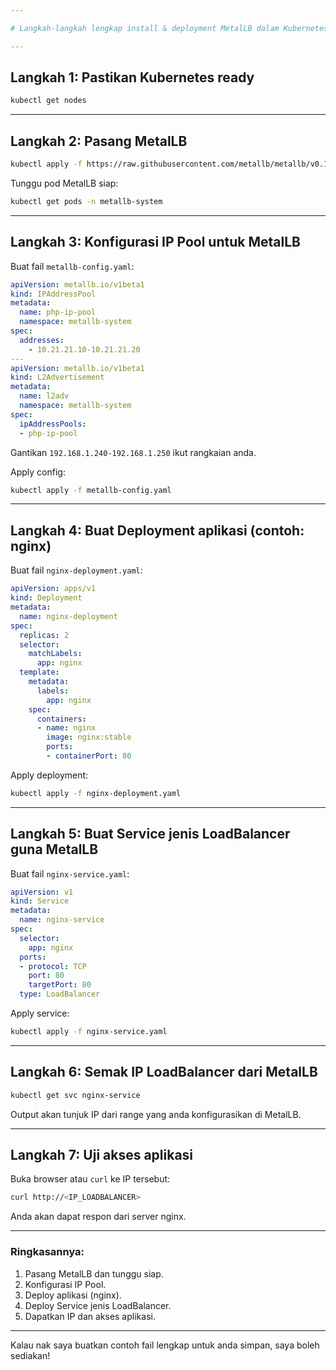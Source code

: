 ```yaml
---

# Langkah-langkah lengkap install & deployment MetalLB dalam Kubernetes

---
```


## Langkah 1: Pastikan Kubernetes ready

```bash
kubectl get nodes
```

---

## Langkah 2: Pasang MetalLB

```bash
kubectl apply -f https://raw.githubusercontent.com/metallb/metallb/v0.14.9/config/manifests/metallb-native.yaml
```

Tunggu pod MetalLB siap:

```bash
kubectl get pods -n metallb-system
```

---

## Langkah 3: Konfigurasi IP Pool untuk MetalLB

Buat fail `metallb-config.yaml`:

```yaml
apiVersion: metallb.io/v1beta1
kind: IPAddressPool
metadata:
  name: php-ip-pool
  namespace: metallb-system
spec:
  addresses:
    - 10.21.21.10-10.21.21.20
---
apiVersion: metallb.io/v1beta1
kind: L2Advertisement
metadata:
  name: l2adv
  namespace: metallb-system
spec:
  ipAddressPools:
  - php-ip-pool
```

Gantikan `192.168.1.240-192.168.1.250` ikut rangkaian anda.

Apply config:

```bash
kubectl apply -f metallb-config.yaml
```

---

## Langkah 4: Buat Deployment aplikasi (contoh: nginx)

Buat fail `nginx-deployment.yaml`:

```yaml
apiVersion: apps/v1
kind: Deployment
metadata:
  name: nginx-deployment
spec:
  replicas: 2
  selector:
    matchLabels:
      app: nginx
  template:
    metadata:
      labels:
        app: nginx
    spec:
      containers:
      - name: nginx
        image: nginx:stable
        ports:
        - containerPort: 80
```

Apply deployment:

```bash
kubectl apply -f nginx-deployment.yaml
```

---

## Langkah 5: Buat Service jenis LoadBalancer guna MetalLB

Buat fail `nginx-service.yaml`:

```yaml
apiVersion: v1
kind: Service
metadata:
  name: nginx-service
spec:
  selector:
    app: nginx
  ports:
  - protocol: TCP
    port: 80
    targetPort: 80
  type: LoadBalancer
```

Apply service:

```bash
kubectl apply -f nginx-service.yaml
```

---

## Langkah 6: Semak IP LoadBalancer dari MetalLB

```bash
kubectl get svc nginx-service
```

Output akan tunjuk IP dari range yang anda konfigurasikan di MetalLB.

---

## Langkah 7: Uji akses aplikasi

Buka browser atau `curl` ke IP tersebut:

```bash
curl http://<IP_LOADBALANCER>
```

Anda akan dapat respon dari server nginx.

---

### Ringkasannya:

1. Pasang MetalLB dan tunggu siap.
2. Konfigurasi IP Pool.
3. Deploy aplikasi (nginx).
4. Deploy Service jenis LoadBalancer.
5. Dapatkan IP dan akses aplikasi.

---

Kalau nak saya buatkan contoh fail lengkap untuk anda simpan, saya boleh sediakan!
